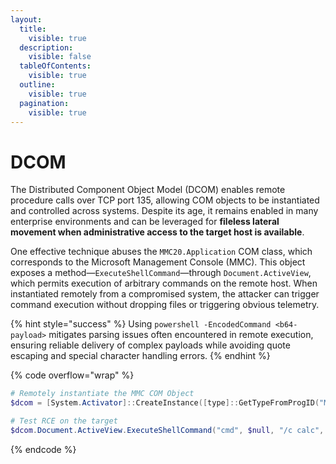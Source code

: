 ```yaml
---
layout:
  title:
    visible: true
  description:
    visible: false
  tableOfContents:
    visible: true
  outline:
    visible: true
  pagination:
    visible: true
---
```


# DCOM

The Distributed Component Object Model (DCOM) enables remote procedure calls over TCP port 135, allowing COM objects to be instantiated and controlled across systems. Despite its age, it remains enabled in many enterprise environments and can be leveraged for **fileless lateral movement when administrative access to the target host is available**.&#x20;

One effective technique abuses the `MMC20.Application` COM class, which corresponds to the Microsoft Management Console (MMC). This object exposes a method—`ExecuteShellCommand`—through `Document.ActiveView`, which permits execution of arbitrary commands on the remote host. When instantiated remotely from a compromised system, the attacker can trigger command execution without dropping files or triggering obvious telemetry.&#x20;

{% hint style="success" %}
Using `powershell -EncodedCommand <b64-payload>` mitigates parsing issues often encountered in remote execution, ensuring reliable delivery of complex payloads while avoiding quote escaping and special character handling errors.
{% endhint %}

{% code overflow="wrap" %}
```powershell
# Remotely instantiate the MMC COM Object
$dcom = [System.Activator]::CreateInstance([type]::GetTypeFromProgID("MMC20.Application.1","192.168.118.72"))

# Test RCE on the target
$dcom.Document.ActiveView.ExecuteShellCommand("cmd", $null, "/c calc", "7")
```
{% endcode %}
